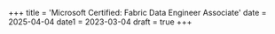+++
title = 'Microsoft Certified: Fabric Data Engineer Associate'
date = 2025-04-04
date1 = 2023-03-04
draft = true
+++
